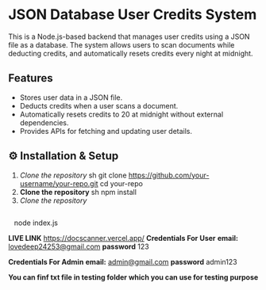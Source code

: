 # JSON Database User Credits System

This is a Node.js-based backend that manages user credits using a JSON file as a database. The system allows users to scan documents while deducting credits, and automatically resets credits every night at midnight.

## Features
- Stores user data in a JSON file.
- Deducts credits when a user scans a document.
- Automatically resets credits to 20 at midnight without external dependencies.
- Provides APIs for fetching and updating user details.

## ⚙ Installation & Setup
1. *Clone the repository*
   sh
   git clone https://github.com/your-username/your-repo.git
   cd your-repo
2. **Clone the repository**
   sh
   npm install
3. *Clone the repository*
   ```sh
   node index.js

   **LIVE LINK** https://docscanner.vercel.app/
   **Credentials For User**
   **email:** lovedeep24253@gmail.com
   **password** 123

  **Credentials For Admin**
   **email:** admin@gmail.com
   **password** admin123

   **You can finf txt file in testing folder which you can use for testing purpose**
   
